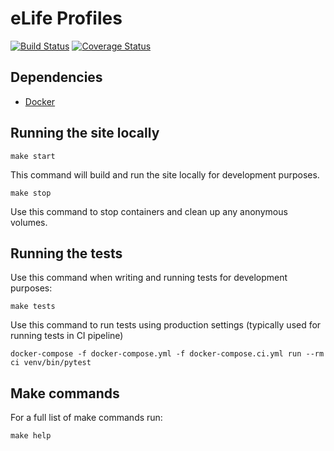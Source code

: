 eLife Profiles
==============

[![Build Status](https://ci--alfred.elifesciences.org/buildStatus/icon?job=test-profiles)](https://ci--alfred.elifesciences.org/job/test-profiles/) [![Coverage Status](https://coveralls.io/repos/github/elifesciences/profiles/badge.svg?branch=develop)](https://coveralls.io/github/elifesciences/profiles?branch=develop)

Dependencies
------------

* [Docker](https://www.docker.com/)

Running the site locally
------------------------

```
make start
```
This command will build and run the site locally for development purposes.

```
make stop
```
Use this command to stop containers and clean up any anonymous volumes.

Running the tests
-----------------
Use this command when writing and running tests for development purposes:
```
make tests
```

Use this command to run tests using production settings (typically used for running tests in CI pipeline)
```
docker-compose -f docker-compose.yml -f docker-compose.ci.yml run --rm ci venv/bin/pytest
```

Make commands
-------------
For a full list of make commands run:
```
make help
```